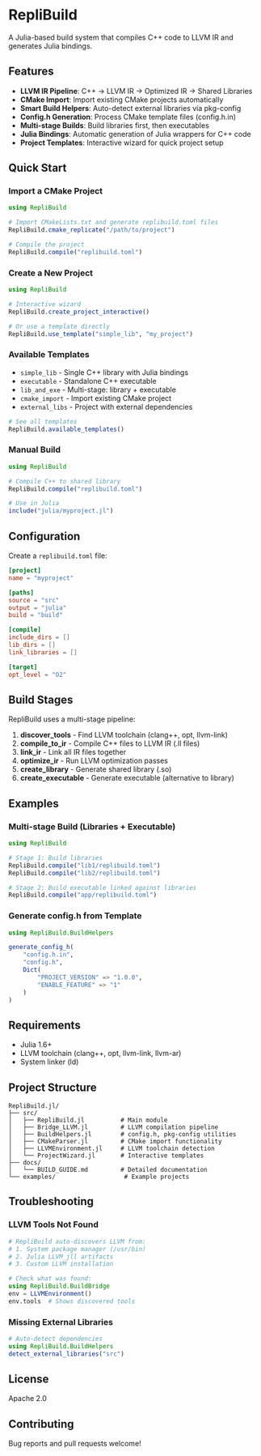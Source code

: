 # RepliBuild

A Julia-based build system that compiles C++ code to LLVM IR and generates Julia bindings.

## Features

- **LLVM IR Pipeline**: C++ → LLVM IR → Optimized IR → Shared Libraries
- **CMake Import**: Import existing CMake projects automatically
- **Smart Build Helpers**: Auto-detect external libraries via pkg-config
- **Config.h Generation**: Process CMake template files (config.h.in)
- **Multi-stage Builds**: Build libraries first, then executables
- **Julia Bindings**: Automatic generation of Julia wrappers for C++ code
- **Project Templates**: Interactive wizard for quick project setup

## Quick Start

### Import a CMake Project

```julia
using RepliBuild

# Import CMakeLists.txt and generate replibuild.toml files
RepliBuild.cmake_replicate("/path/to/project")

# Compile the project
RepliBuild.compile("replibuild.toml")
```

### Create a New Project

```julia
using RepliBuild

# Interactive wizard
RepliBuild.create_project_interactive()

# Or use a template directly
RepliBuild.use_template("simple_lib", "my_project")
```

### Available Templates

- `simple_lib` - Single C++ library with Julia bindings
- `executable` - Standalone C++ executable
- `lib_and_exe` - Multi-stage: library + executable
- `cmake_import` - Import existing CMake project
- `external_libs` - Project with external dependencies

```julia
# See all templates
RepliBuild.available_templates()
```

### Manual Build

```julia
using RepliBuild

# Compile C++ to shared library
RepliBuild.compile("replibuild.toml")

# Use in Julia
include("julia/myproject.jl")
```

## Configuration

Create a `replibuild.toml` file:

```toml
[project]
name = "myproject"

[paths]
source = "src"
output = "julia"
build = "build"

[compile]
include_dirs = []
lib_dirs = []
link_libraries = []

[target]
opt_level = "O2"
```

## Build Stages

RepliBuild uses a multi-stage pipeline:

1. **discover_tools** - Find LLVM toolchain (clang++, opt, llvm-link)
2. **compile_to_ir** - Compile C++ files to LLVM IR (.ll files)
3. **link_ir** - Link all IR files together
4. **optimize_ir** - Run LLVM optimization passes
5. **create_library** - Generate shared library (.so)
6. **create_executable** - Generate executable (alternative to library)

## Examples

### Multi-stage Build (Libraries + Executable)

```julia
using RepliBuild

# Stage 1: Build libraries
RepliBuild.compile("lib1/replibuild.toml")
RepliBuild.compile("lib2/replibuild.toml")

# Stage 2: Build executable linked against libraries
RepliBuild.compile("app/replibuild.toml")
```

### Generate config.h from Template

```julia
using RepliBuild.BuildHelpers

generate_config_h(
    "config.h.in",
    "config.h",
    Dict(
        "PROJECT_VERSION" => "1.0.0",
        "ENABLE_FEATURE" => "1"
    )
)
```

## Requirements

- Julia 1.6+
- LLVM toolchain (clang++, opt, llvm-link, llvm-ar)
- System linker (ld)

## Project Structure

```
RepliBuild.jl/
├── src/
│   ├── RepliBuild.jl          # Main module
│   ├── Bridge_LLVM.jl         # LLVM compilation pipeline
│   ├── BuildHelpers.jl        # config.h, pkg-config utilities
│   ├── CMakeParser.jl         # CMake import functionality
│   ├── LLVMEnvironment.jl     # LLVM toolchain detection
│   └── ProjectWizard.jl       # Interactive templates
├── docs/
│   └── BUILD_GUIDE.md         # Detailed documentation
└── examples/                   # Example projects
```

## Troubleshooting

### LLVM Tools Not Found

```julia
# RepliBuild auto-discovers LLVM from:
# 1. System package manager (/usr/bin)
# 2. Julia LLVM_jll artifacts
# 3. Custom LLVM installation

# Check what was found:
using RepliBuild.BuildBridge
env = LLVMEnvironment()
env.tools  # Shows discovered tools
```

### Missing External Libraries

```julia
# Auto-detect dependencies
using RepliBuild.BuildHelpers
detect_external_libraries("src")
```

## License

Apache 2.0

## Contributing

Bug reports and pull requests welcome!
